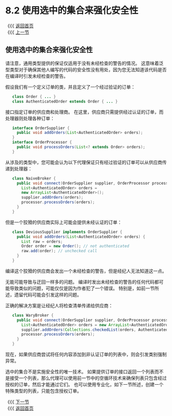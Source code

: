 # 8.2 使用选中的集合来强化安全性

《《《 [返回首页](../../)  
《《《 [上一节](8.1-tiao-yong-yi-liu-dai-ma-shi-yao-xiao-xin.md)

## 使用选中的集合来强化安全性

请注意，通用类型提供的保证仅适用于没有未经检查的警告的情况。 这意味着泛型类型对于确保其他人编写的代码的安全性没有用处，因为您无法知道该代码是否在编译时引发未经检查的警告。

假设我们有一个定义订单的类，并且定义了一个经过验证的订单：

```java
   class Order { ... }
   class AuthenticatedOrder extends Order { ... }
```

接口指定订单的供应商和处理商。 在这里，供应商只需提供经过认证的订单，而处理器则处理各种订单：

```java
   interface OrderSupplier {
     public void addOrders(List<AuthenticatedOrder> orders);
   }
   interface OrderProcessor {
     public void processOrders(List<? extends Order> orders);
   }
```

从涉及的类型中，您可能会认为以下代理保证只有经过验证的订单可以从供应商传递到处理器：

```java
   class NaiveBroker {
     public void connect(OrderSupplier supplier, OrderProcessor processor) {
       List<AuthenticatedOrder> orders =
       new ArrayList<AuthenticatedOrder>();
       supplier.addOrders(orders);
       processor.processOrders(orders);
     }
   }
```

但是一个狡猾的供应商实际上可能会提供未经认证的订单：

```java
   class DeviousSupplier implements OrderSupplier {
     public void addOrders(List<AuthenticatedOrder> orders) {
       List raw = orders;
       Order order = new Order(); // not authenticated
       raw.add(order); // unchecked call
     }
   }
```

编译这个狡猾的供应商会发出一个未经检查的警告，但是经纪人无法知道这一点。

无能可能导致与迂回一样多的问题。 编译时发出未经检查的警告的任何代码都可能导致类似的问题，可能仅仅是因为作者犯了一个错误。 特别是，如前一节所述，遗留代码可能会引发这样的问题。

正确的解决方案是让经纪人将检查清单传递给供应商：

```java
   class WaryBroker {
     public void connect(OrderSupplier supplier, OrderProcessor processor) {
       List<AuthenticatedOrder> orders = new ArrayList<AuthenticatedOrder>();
       supplier.addOrders(Collections.checkedList(orders, AuthenticatedOrder.class));
       processor.processOrders(orders);
     }
   }
```

现在，如果供应商尝试将任何内容添加到非认证订单的列表中，则会引发类别强制异常。

选中的集合不是实施安全性的唯一技术。 如果提供订单的接口返回一个列表而不是接受一个列表，那么代理可以使用前一节中的空循环技术来确保列表只包含经过授权的订单，然后才能通过它们。 也可以使用专业化，如下一节所述，创建一个特殊类型的列表，只能包含授权订单。

《《《 [下一节](8.3-zhuan-zhu-yu-chuang-jian-ke-wei-chi-lei-xing.md)  
《《《 [返回首页](../../)

